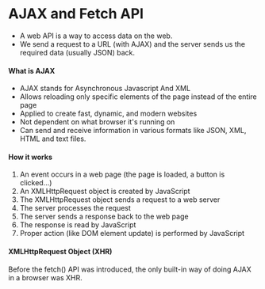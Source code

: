 # AJAX and Fetch API

* A web API is a way to access data on the web.
* We send a request to a URL (with AJAX) and the server sends us the required data (usually JSON) back.

#### What is AJAX

- AJAX stands for Asynchronous Javascript And XML
- Allows reloading only specific elements of the page instead of the entire page
- Applied to create fast, dynamic, and modern websites
- Not dependent on what browser it's running on
- Can send and receive information in various formats like JSON, XML, HTML and text files.

#### How it works

1. An event occurs in a web page (the page is loaded, a button is clicked...)
2. An XMLHttpRequest object is created by JavaScript
3. The XMLHttpRequest object sends a request to a web server
4. The server processes the request
5. The server sends a response back to the web page
6. The response is read by JavaScript
7. Proper action (like DOM element update) is performed by JavaScript

#### XMLHttpRequest Object (XHR)

Before the fetch() API was introduced, the only built-in way of doing AJAX in a browser was XHR.

```js
```

